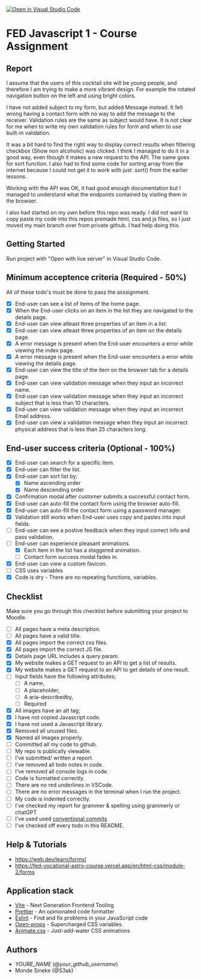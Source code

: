 [![Open in Visual Studio Code](https://classroom.github.com/assets/open-in-vscode-c66648af7eb3fe8bc4f294546bfd86ef473780cde1dea487d3c4ff354943c9ae.svg)](https://classroom.github.com/online_ide?assignment_repo_id=10237337&assignment_repo_type=AssignmentRepo)

# FED Javascript 1 - Course Assignment

## Report

I assume that the users of this cocktail site will be young people, and therefore I am trying to make a more vibrant design. For example the rotated navigation button on the left and using bright colors.

I have not added subject to my form, but added Message instead. It felt wrong having a contact form with no way to add the message to the receiver. Validation rules are the same as subject would have. It is not clear for me when to write my own validation rules for form and when to use built-in validation.

It was a bit hard to find the right way to display correct results when filtering checkbox (Show non alcoholic) was clicked. I think I managed to do it in a good way, even though it makes a new request to the API. The same goes for sort function. I also had to find some code for sorting array from the internet because I could not get it to work with just .sort() from the earlier lessons.

Working with the API was OK, it had good enough documentation but I managed to understand what the endpoints contained by visiting them in the browser.

I also had started on my own before this repo was ready. I did not want to copy paste my code into this repos premade html, css and js files, so I just moved my main branch over from private github. I had help doing this.

## Getting Started

Run project with "Open with live server" in Visual Studio Code.

## Minimum acceptence criteria (Required - 50%)

All of these todo's must be done to pass the asssignment.

- [x] End-user can see a list of items of the home page.
- [x] When the End-user clicks on an item in the list they are navigated to the details page.
- [x] End-user can view atleast three properties of an item in a list.
- [x] End-user can view atleast three properties of an item on the details page.
- [x] A error message is present when the End-user encounters a error while viewing the index page.
- [x] A error message is present when the End-user encounters a error while viewing the details page.
- [x] End-user can view the title of the item on the browser tab for a details page.
- [x] End-user can view validation message when they input an incorrect name.
- [x] End-user can view validation message when they input an incorrect subject that is less than 10 characters.
- [x] End-user can view validation message when they input an incorrect Email address.
- [x] End-user can view a validation message when they input an incorrect physical address that is less than 25 characters long.

## End-user success criteria (Optional - 100%)

- [x] End-user can search for a specific item.
- [x] End-user can filter the list.
- [x] End-user can sort list by;
  - [x] Name ascending order
  - [x] Name descending order
- [x] Confirmation modal after customer submits a successful contact form.
- [x] End-user can auto-fill the contact form using the browser auto-fill.
- [x] End-user can auto-fill the contact form using a password manager.
- [x] Validation still works when End-user uses copy and pastes into input fields.
- [ ] End-user can see a postive feedback when they input correct info and pass validation.
- [ ] End-user can experience pleasant animations.
  - [x] Each item in the list has a staggered animation.
  - [ ] Contact form success modal fades in.
- [x] End-user can view a custom favicon.
- [ ] CSS uses variables
- [x] Code is dry - There are no repeating functions, variables.

## Checklist

Make sure you go through this checklist before submitting your project to Moodle.

- [ ] All pages have a meta description.
- [ ] All pages have a valid title.
- [x] All pages import the correct css files.
- [x] All pages import the correct JS file.
- [x] Details page URL includes a query param.
- [x] My website makes a GET request to an API to get a list of results.
- [x] My website makes a GET request to an API to get details of one result.
- [ ] Input fields have the following attributes;
  - [ ] A name,
  - [ ] A placeholder,
  - [ ] A aria-describedby,
  - [ ] Required
- [x] All images have an alt tag;
- [x] I have not copied Javascript code.
- [x] I have not used a Javascript library.
- [x] Removed all unused files.
- [x] Named all images properly.
- [ ] Committed all my code to github.
- [ ] My repo is publically viewable.
- [ ] I've submitted/ written a report.
- [ ] I've removed all todo notes in code.
- [ ] I've removed all console logs in code.
- [ ] Code is formatted correctly.
- [ ] There are no red underlines in VSCode.
- [ ] There are no error messages in the terminal when I run the project.
- [ ] My code is indented correctly.
- [ ] I've checked my report for grammer & spelling using grammerly or chatGPT
- [ ] I've used used [conventional commits](https://www.conventionalcommits.org/en/v1.0.0/)
- [ ] I've checked off every todo in this README.

## Help & Tutorials

- https://web.dev/learn/forms/
- https://fed-vocational-astro-course.vercel.app/en/html-css/module-2/forms

## Application stack

- [Vite](https://vitejs.dev/) - Next Generation Frontend Tooling
- [Prettier](https://prettier.io/) - An opinionated code formatter
- [Eslint](https://eslint.org/) - Find and fix problems in your JavaScript code
- [Open-props](https://open-props.style/) - Supercharged
  CSS variables.
- [Animate.css](https://animate.style/) - Just-add-water CSS animations

## Authors

- _YOURE_NAME_ (@_your_github_username_)
- Monde Sineke (@S3ak)
